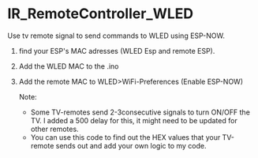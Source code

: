 # IR_RemoteController_WLED
Use tv remote signal to send commands to WLED using ESP-NOW.



1. find your ESP's MAC adresses (WLED Esp and remote ESP).
2. Add the WLED MAC to the .ino
3. Add the remote MAC to WLED>WiFi-Preferences (Enable ESP-NOW)

   Note:
   - Some TV-remotes send 2-3consecutive signals to turn ON/OFF the TV. I added a 500 delay for this, it might need to be updated for other remotes.
   - You can use this code to find out the HEX values that your TV-remote sends out and add your own logic to my code.
